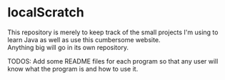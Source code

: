 # localScratch
This repository is merely to keep track of the small projects I'm using to learn Java as well as use this cumbersome website.  
Anything big will go in its own repository.

TODOS:  Add some README files for each program so that any user will know what the program is and how to use it.
